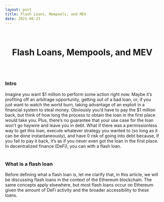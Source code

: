 ```yaml
---
layout: post
title: Flash Loans, Mempools, and MEV
date: 2021-06-23
---
```

<br/>
<h1 style="font-weight: bold; text-align: center;">Flash Loans, Mempools, and MEV</h1>
<br/>
<br/>

### **Intro**
Imagine you want $1 million to perform some action right now. Maybe it’s profiting off an arbitrage opportunity, getting out of a bad loan, or, if you just want to watch the world burn, taking advantage of an exploit in a financial system to steal money. Obviously you’d have to pay the $1 million back, but think of how long the process to obtain the loan in the first place would take you. Plus, there’s no guarantee that your use case for the loan won’t go haywire and leave you in debt. What if there was a permissionless way to get this loan, execute whatever strategy you wanted to (so long as it can be done instantaneously), and have 0 risk of going into debt because, if you fail to pay it back, it’s as if you never even got the loan in the first place. In decentralized finance (DeFi), you can with a flash loan.
<br/>
<br/>

### **What is a flash loan**
Before defining what a flash loan is, let me clarify that, in this article, we will be discussing flash loans in the context of the Ethereum blockchain. The same concepts apply elsewhere, but most flash loans occur on Ethereum given the amount of DeFi activity and the broader accessibility to these loans.
<br/>
<br/>
